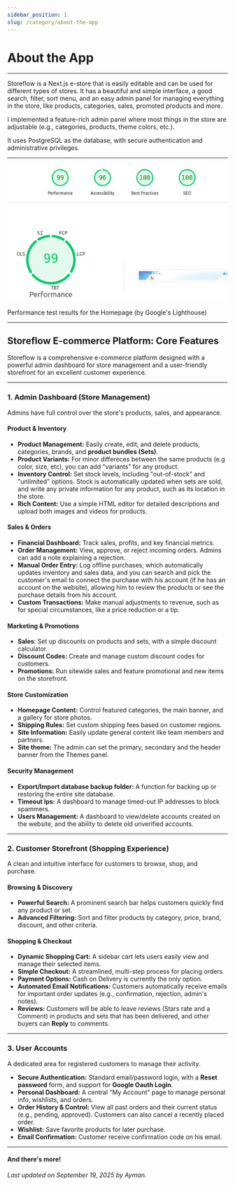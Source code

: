 ```yaml
---
sidebar_position: 1
slug: /category/about-the-app
---
```


# About the App

---

Storeflow is a Next.js e-store that is easily editable and can be used for different types of stores. It has a beautiful and simple interface, a good search, filter, sort menu, and an easy admin panel for managing everything in the store, like products, categories, sales, promoted products and more.

I implemented a feature-rich admin panel where most things in the store are adjustable (e.g., categories, products, theme colors, etc.).

It uses PostgreSQL as the database, with secure authentication and administrative privileges.

---

![Performance test](../../static/img/performance-test.png)

Performance test results for the Homepage (by Google's Lighthouse)

---

## **Storeflow E-commerce Platform: Core Features**

Storeflow is a comprehensive e-commerce platform designed with a powerful admin dashboard for store management and a user-friendly storefront for an excellent customer experience.

---

### **1. Admin Dashboard (Store Management)**

Admins have full control over the store's products, sales, and appearance.

#### **Product & Inventory**

- **Product Management:** Easily create, edit, and delete products, categories, brands, and **product bundles (Sets)**.
- **Product Variants:** For minor differeces between the same products (e.g color, size, etc), you can add "variants" for any product.
- **Inventory Control:** Set stock levels, including "out-of-stock" and "unlimited" options. Stock is automatically updated when sets are sold, and write any private information for any product, such as its location in the store.
- **Rich Content:** Use a simple HTML editor for detailed descriptions and upload both images and videos for products.

#### **Sales & Orders**

- **Financial Dashboard:** Track sales, profits, and key financial metrics.
- **Order Management:** View, approve, or reject incoming orders. Admins can add a note explaining a rejection.
- **Manual Order Entry:** Log offline purchases, which automatically updates inventory and sales data, and you can search and pick the customer's email to connect the purchase with his account (if he has an account on the website), allowing him to review the products or see the purchase details from his account.
- **Custom Transactions:** Make manual adjustments to revenue, such as for special circumstances, like a price reduction or a tip.

#### **Marketing & Promotions**

- **Sales**: Set up discounts on products and sets, with a simple discount calculator.
- **Discount Codes:** Create and manage custom discount codes for customers.
- **Promotions:** Run sitewide sales and feature promotional and new items on the storefront.

#### **Store Customization**

- **Homepage Content:** Control featured categories, the main banner, and a gallery for store photos.
- **Shipping Rules:** Set custom shipping fees based on customer regions.
- **Site Information:** Easily update general content like team members and partners.
- **Site theme:** The admin can set the primary, secondary and the header banner from the Themes panel.

#### **Security Management**

- **Export/Import database backup folder:** A function for backing up or restoring the entire site database.
- **Timeout Ips:** A dashboard to manage timed-out IP addresses to block spammers.
- **Users Management:** A dashboard to view/delete accounts created on the website, and the ability to delete old unverified accounts.

---

### **2. Customer Storefront (Shopping Experience)**

A clean and intuitive interface for customers to browse, shop, and purchase.

#### **Browsing & Discovery**

- **Powerful Search:** A prominent search bar helps customers quickly find any product or set.
- **Advanced Filtering:** Sort and filter products by category, price, brand, discount, and other criteria.

#### **Shopping & Checkout**

- **Dynamic Shopping Cart:** A sidebar cart lets users easily view and manage their selected items.
- **Simple Checkout:** A streamlined, multi-step process for placing orders.
- **Payment Options:** Cash on Delivery is currently the only option.
- **Automated Email Notifications:** Customers automatically receive emails for important order updates (e.g., confirmation, rejection, admin's notes).
- **Reviews:** Customers will be able to leave reviews (Stars rate and a Comment) in products and sets that has been delivered, and other buyers can **Reply** to comments.

---

### **3. User Accounts**

A dedicated area for registered customers to manage their activity.

- **Secure Authentication:** Standard email/password login, with a **Reset password** form, and support for **Google Oauth Login**.
- **Personal Dashboard:** A central "My Account" page to manage personal info, wishlists, and orders.
- **Order History & Control:** View all past orders and their current status (e.g., pending, approved). Customers can also cancel a recently placed order.
- **Wishlist:** Save favorite products for later purchase.
- **Email Confirmation:** Customer receive confirmation code on his email.

---

#### **And there's more!**

_Last updated on September 19, 2025 by Ayman._

<!-- - **Real-time Notifications:** See new orders appear instantly without needing to refresh the page. -->
<!-- - **Improved Loading:** Skeleton screens provide a faster, smoother browsing experience. -->
<!-- with planned support for **Credit Card** (soon) and **PayPal** (soon) -->
